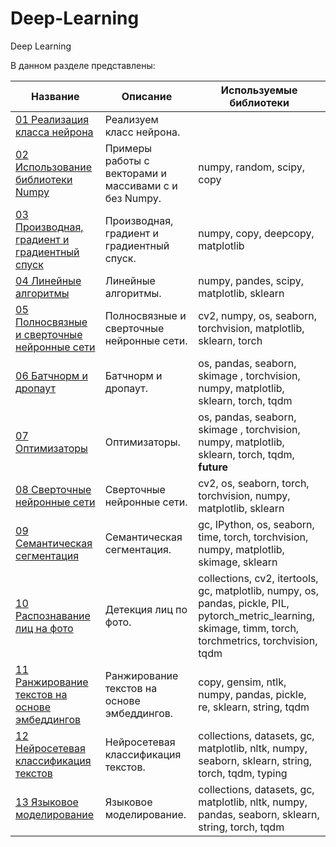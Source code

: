 # Deep-Learning
Deep Learning

В данном разделе представлены:

| Название | Описание | Используемые библиотеки
| --- | --- | ---
| [01 Реализация класса нейрона](https://github.com/DEDMOPO3PEAHIMATOP/Deep-Learning/blob/main/Class_Neuron.ipynb)| Реализуем класс нейрона. | 
| [02 Использование библиотеки Numpy](https://github.com/DEDMOPO3PEAHIMATOP/Deep-Learning/blob/main/numpy.ipynb)| Примеры работы с векторами и массивами с и без Numpy. | numpy, random, scipy, copy
| [03 Производная, градиент и градиентный спуск](https://github.com/DEDMOPO3PEAHIMATOP/Deep-Learning/blob/main/Gradient.ipynb)| Производная, градиент и градиентный спуск. | numpy, copy, deepcopy, matplotlib
| [04 Линейные алгоритмы](https://github.com/DEDMOPO3PEAHIMATOP/Deep-Learning/blob/main/%D0%9B%D0%B8%D0%BD%D0%B5%D0%B9%D0%BD%D1%8B%D0%B5%20%D0%B0%D0%BB%D0%B3%D0%BE%D1%80%D0%B8%D1%82%D0%BC%D1%8B.ipynb)| Линейные алгоритмы. | numpy, pandes, scipy, matplotlib, sklearn
| [05 Полносвязные и сверточные нейронные сети](https://github.com/DEDMOPO3PEAHIMATOP/Deep-Learning/blob/main/%D0%9F%D0%BE%D0%BB%D0%BD%D0%BE%D1%81%D0%B2%D1%8F%D0%B7%D0%BD%D1%8B%D0%B5%20%D0%B8%20%D1%81%D0%B2%D0%B5%D1%80%D1%82%D0%BE%D1%87%D0%BD%D1%8B%D0%B5%20%D0%BD%D0%B5%D0%B9%D1%80%D0%BE%D0%BD%D0%BD%D1%8B%D0%B5%20%D1%81%D0%B5%D1%82%D0%B8.ipynb)| Полносвязные и сверточные нейронные сети. | cv2, numpy, os, seaborn, torchvision, matplotlib, sklearn, torch
| [06 Батчнорм и дропаут](https://github.com/DEDMOPO3PEAHIMATOP/Deep-Learning/blob/main/%D0%91%D0%B0%D1%82%D1%87%D0%BD%D0%BE%D1%80%D0%BC%20%D0%B8%20%D0%B4%D1%80%D0%BE%D0%BF%D0%B0%D1%83%D1%82.ipynb)| Батчнорм и дропаут. | os, pandas, seaborn, skimage , torchvision, numpy, matplotlib, sklearn, torch, tqdm
| [07 Оптимизаторы](https://github.com/DEDMOPO3PEAHIMATOP/Deep-Learning/blob/main/%D0%9E%D0%BF%D1%82%D0%B8%D0%BC%D0%B8%D0%B7%D0%B0%D1%82%D0%BE%D1%80%D1%8B.ipynb)| Оптимизаторы. | os, pandas, seaborn, skimage , torchvision, numpy, matplotlib, sklearn, torch, tqdm, __future__
| [08 Сверточные нейронные сети](https://github.com/DEDMOPO3PEAHIMATOP/Deep-Learning/blob/main/%D0%A1%D0%B2%D0%B5%D1%80%D1%82%D0%BE%D1%87%D0%BD%D1%8B%D0%B5_%D0%BD%D0%B5%D0%B9%D1%80%D0%BE%D0%BD%D0%BD%D1%8B%D0%B5_%D1%81%D0%B5%D1%82%D0%B8.ipynb)| Сверточные нейронные сети. | cv2, os, seaborn, torch, torchvision, numpy, matplotlib, sklearn
| [09 Семантическая сегментация](https://github.com/DEDMOPO3PEAHIMATOP/Deep-Learning/blob/main/%D0%A1%D0%B5%D0%BC%D0%B0%D0%BD%D1%82%D0%B8%D1%87%D0%B5%D1%81%D0%BA%D0%B0%D1%8F%20%D1%81%D0%B5%D0%B3%D0%BC%D0%B5%D0%BD%D1%82%D0%B0%D1%86%D0%B8%D1%8F.ipynb)| Семантическая сегментация. | gc, IPython, os, seaborn, time, torch, torchvision, numpy, matplotlib, skimage, sklearn
| [10 Распознавание лиц на фото](https://github.com/DEDMOPO3PEAHIMATOP/Deep-Learning/blob/main/%D0%A0%D0%B0%D1%81%D0%BF%D0%BE%D0%B7%D0%BD%D0%B0%D0%B2%D0%B0%D0%BD%D0%B8%D0%B5%20%D0%BB%D0%B8%D1%86.ipynb)| Детекция лиц по фото. | collections, cv2, itertools, gc, matplotlib, numpy, os, pandas, pickle, PIL, pytorch_metric_learning, skimage, timm, torch, torchmetrics, torchvision, tqdm
| [11 Ранжирование текстов на основе эмбеддингов](https://github.com/DEDMOPO3PEAHIMATOP/Deep-Learning/blob/main/simple_embeddings.ipynb)| Ранжирование текстов на основе эмбеддингов. | copy, gensim, ntlk, numpy, pandas, pickle, re, sklearn, string, tqdm
| [12 Нейросетевая классификация текстов](https://github.com/DEDMOPO3PEAHIMATOP/Deep-Learning/blob/main/text_classification.ipynb)| Нейросетевая классификация текстов. | collections, datasets, gc, matplotlib, nltk, numpy, seaborn, sklearn, string, torch, tqdm, typing
| [13 Языковое моделирование](https://github.com/DEDMOPO3PEAHIMATOP/Deep-Learning/blob/main/Language_Modelling.ipynb)| Языковое моделирование. | collections, datasets, gc, matplotlib, nltk, numpy, pandas, seaborn, sklearn, string, torch, tqdm

